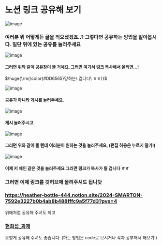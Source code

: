 # 노션 링크 공유해 보기
![image](https://github.com/sejongsmarcle/2024_Spring_SMARCLE_Snaegi_Study/assets/81272875/683733e1-6244-495d-b8f7-0f4864b34df3)

### 여러분 뭐 어떻게든 글을 적으셨겠죠..? 그렇다면 공유하는 방법을 알아봅시다. 일단 위에 있는 공유를 눌러주세요
![image](https://github.com/sejongsmarcle/2024_Spring_SMARCLE_Snaegi_Study/assets/81272875/3b839094-feb5-47d6-b74f-2b7a26752881)
#### 그러면 위와 같이 공유창이 뜰 거예요. 그러면 여기서 링크 복사해서 올리면...!
<p>$\huge{\rm{\color{#DD6565}망하는\ 겁니다\ ㅎㅎ}}$</p>

![image](https://github.com/sejongsmarcle/2024_Spring_SMARCLE_Snaegi_Study/assets/81272875/068c6ee4-988d-43eb-ac30-5724a1526c43)
#### 공유가 아니라 게시를 눌러주세요.
![image](https://github.com/sejongsmarcle/2024_Spring_SMARCLE_Snaegi_Study/assets/81272875/ab274eb5-95d1-4bdb-888a-87ef2c16817d)
#### 게시 눌러주시고
![image](https://github.com/sejongsmarcle/2024_Spring_SMARCLE_Snaegi_Study/assets/81272875/4b9334e6-77c8-4b3a-802b-6df9193d5fe0)
#### 그러면 위와 같이 뜰 텐데 여러분이 원하는 것을 눌러주세요, (편집 허용은 누르지 말기!)
![image](https://github.com/sejongsmarcle/2024_Spring_SMARCLE_Snaegi_Study/assets/81272875/3e9a6ea6-3e19-4a54-85ed-a0716d5a4e78)
#### 이제 저 체인 같은 것을 눌러주세요 그러면 링크가 복사가 될 겁니다 ㅎㅎ
### 그러면 이제 링크를 깃허브에 올려주셔도 됩니닷


### https://heather-bottle-444.notion.site/2024-SMARTON-7592e3227b0b4ab8b488fffc9a5f77d3?pvs=4
위에처럼 공유해 주셔도 되고
### [현희섭_과제](https://heather-bottle-444.notion.site/2024-SMARTON-7592e3227b0b4ab8b488fffc9a5f77d3?pvs=4)
요렇게 공유해 주셔도 좋습니다. (하는 방법은 code로 보시거나 각자 공부해서 해보기!)


